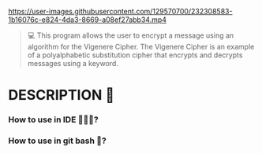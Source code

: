 https://user-images.githubusercontent.com/129570700/232308583-1b16076c-e824-4da3-8669-a08ef27abb34.mp4
> 💻 This program allows the user to encrypt a message using an algorithm for the Vigenere Cipher. The Vigenere Cipher is an example of a polyalphabetic substitution cipher that encrypts and decrypts messages using a keyword.

# DESCRIPTION 📝
### How to use in IDE 👩🏻‍💻?
### How to use in git bash 🚀?
